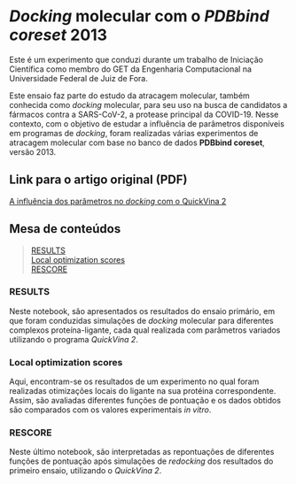 # *Docking* molecular com o *PDBbind coreset* 2013

Este é um experimento que conduzi durante um trabalho de Iniciação Científica como membro do GET da Engenharia Computacional na Universidade Federal de Juiz de Fora.

Este ensaio faz parte do estudo da atracagem molecular, também conhecida como *docking* molecular, para seu uso na busca de candidatos a fármacos contra a SARS-CoV-2, a protease principal da COVID-19. Nesse contexto, com o objetivo de estudar a influência de parâmetros disponíveis em programas de *docking*, foram realizadas várias experimentos de atracagem molecular com base no banco de dados **PDBbind coreset**, versão 2013.

## Link para o artigo original (PDF)
[A influência dos parâmetros no *docking* com o QuickVina 2](https://github.com/caiocrocha/pdbbind-coreset-2013/blob/825fc73452f831058bee519ac63e43a1b72d0a41/A%20influ%C3%AAncia%20dos%20par%C3%A2metros%20no%20docking%20com%20o%20QuickVina%202.pdf)

## Mesa de conteúdos

> [RESULTS](https://github.com/caiocrocha/pdbbind-coreset-2013/blob/master/RESULTS.ipynb)    
> [Local optimization scores](https://github.com/caiocrocha/pdbbind-coreset-2013/blob/master/local_opt/Local%20optimization%20scores.ipynb)    
> [RESCORE](https://github.com/caiocrocha/pdbbind-coreset-2013/blob/master/rescore/RESCORE.ipynb)

### RESULTS
Neste notebook, são apresentados os resultados do ensaio primário, em que foram conduzidas simulações de *docking* molecular para diferentes complexos proteína-ligante, cada qual realizada com parâmetros variados utilizando o programa *QuickVina 2*.

### Local optimization scores
Aqui, encontram-se os resultados de um experimento no qual foram realizadas otimizações locais do ligante na sua protéina correspondente. Assim, são avaliadas diferentes funções de pontuação e os dados obtidos são comparados com os valores experimentais *in vitro*.

### RESCORE

Neste último notebook, são interpretadas as repontuações de diferentes funções de pontuação após simulações de *redocking* dos resultados do primeiro ensaio, utilizando o *QuickVina 2*.
